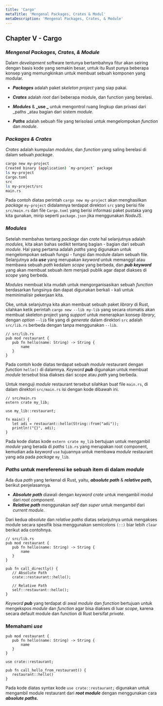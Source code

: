 ```yaml
---
title: 'Cargo'
metaTitle: 'Mengenal Packages, Crates & Modul'
metaDescription: 'Mengenal Packages, Crates, & Module'
---
```

## Chapter V - Cargo

### _Mengenal Packages, Crates, & Module_

Dalam _development_ software tentunya bertambahnya fitur akan seiring dengan basis kode yang semakin besar, untuk itu Rust punya beberapa konsep yang memungkinkan untuk membuat sebuah komponen yang modular.

* **_Packages_** adalah paket _skeleton_ _project_ yang siap pakai.

* **_Crates_** adalah _root_ dari beberapa module, dan function yang berelasi.

* **_Modules_** & **_use _** untuk mengontrol ruang lingkup dan privasi dari _paths _atau bagian dari sistem _module_.

* **_Paths_** adalah sebuah file yang terisolasi untuk mengelompokan _function_ dan _module_. 


### _Packages & Crates_

_Crates_ adalah kumpulan _modules_, dan _function_ yang saling berelasi di dalam sebuah _package_.


```bash
cargo new my-project
Created binary (application) `my-project` package
ls my-project
Cargo.toml
src
ls my-project/src
main.rs
```


Pada contoh diatas perintah `cargo new my-project` akan menghasilkan _package_ `my-project` didalamnya terdapat direktori `src` yang berisi file `src/main.rs` dan file `Cargo.toml`  yang berisi informasi paket pustaka yang kita gunakan, mirip seperti `package.json` jika menggunakan _NodeJS_.


### _Modules_

Setelah membahas tentang _package_ dan _crate_ hal selanjutnya adalah _modules,_ kita akan bahas sedikit tentang bagian - bagian dari sebuah _module_. Hal yang pertama adalah _paths_ yang digunakan untuk mengelompokan sebuah fungsi - fungsi dan module dalam sebuah file. Selanjutnya ada **_use_** yang merupakan _keyword_ untuk memanggil atau membawa sebuah _path_ kedalam _scope_ yang berbeda, dan **_pub keyword_** yang akan membuat sebuah _item_ menjadi publik agar dapat diakses di _scope_ yang berbeda.

_Modules_ membuat kita mudah untuk mengorganisasikan sebuah _function_ berdasarkan fungsinya dan dapat digunakan berkali - kali untuk meminimalisir pekerjaan kita.

Oke, untuk selanjutnya kita akan membuat sebuah paket _library_ di Rust, silahkan ketik perintah `cargo new --lib my-lib` yang secara otomatis akan membuat skeleton project yang _support_ untuk menerapkan konsep _library_, dengan _option_ `--lib` file yang di _generate_ dalam direktori `src` adalah `src/lib.rs` berbeda dengan tanpa menggunakan `--lib`.


```
// src/lib.rs
pub mod restaurant {
   pub fn hello(name: String) -> String {
       name
   }
}
```

Pada contoh kode diatas terdapat sebuah _module_ restaurant dengan _function_ `hello()` di dalamnya. _Keyword_ **_pub_** digunakan untuk membuat _module_ tersebut bisa diakses dari scope atau _path_ yang berbeda.

Untuk menguji _module_ restaurant tersebut silahkan buat file `main.rs`, di dalam direktori `src/main.rs` isi dengan kode dibawah ini.


```
// src/main.rs
extern crate my_lib;

use my_lib::restaurant;

fn main() {
   let adi = restaurant::hello(String::from("adi"));
   println!("{}", adi);
}
```


Pada kode diatas kode `extern crate my_lib` bertujuan untuk mengambil _module_ yang berada di _paths_ `lib.rs` yang merupakan root component, kemudian ada _keyword_ `use` tujuannya untuk membawa _module_ restaurant yang ada pada _package_ `my_lib`.


### _Paths_ untuk mereferensi ke sebuah item di dalam _module_

Ada dua _path_ yang terkenal di Rust, yaitu, **_absolute path_** & **_relative path,_** berikut penjelasannya.

*   **_Absolute path_** diawali dengan _keyword crate_ untuk mengambil modul dari _root component_.
*   **_Relative path_** menggunakan _self_ dan _super_ untuk mengambil dari _current module_.

Dari kedua _absolute_ dan _relative_ _paths_ diatas selanjutnya untuk mengakses module secara spesifik bisa menggunakan semicolons `(::)` biar lebih `clear` berikut ada contohnya.

```
// src/lib.rs
pub mod restaurant {
   pub fn hello(name: String) -> String {
       name
   }
}

pub fn call_directly() {
   // Absolute Path
   crate::restaurant::hello();

   // Relative Path
   self::restaurant::hello();
}
```


_Keyword_ **_pub_** yang terdapat di awal _module_ dan _function_ bertujuan untuk mengekspos _module_ dan _function_ agar bisa diakses di luar _scope_, karena secara default module dan function di Rust bersifat _private_.

### Memahami **_use_**
```
pub mod restaurant {
   pub fn hello(name: String) -> String {
       name
   }
}

use crate::restaurant;

pub fn call_hello_from_restaurant() {
   restaurant::hello()
}
```

Pada kode diatas syntax kode `use crate::restaurant;`  digunakan untuk mengambil module restaurant dari **_root module_** dengan menggunakan cara  **_absolute paths._**
